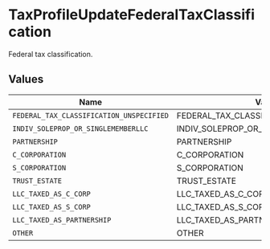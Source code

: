 # TaxProfileUpdateFederalTaxClassification

Federal tax classification.


## Values

| Name                                     | Value                                    |
| ---------------------------------------- | ---------------------------------------- |
| `FEDERAL_TAX_CLASSIFICATION_UNSPECIFIED` | FEDERAL_TAX_CLASSIFICATION_UNSPECIFIED   |
| `INDIV_SOLEPROP_OR_SINGLEMEMBERLLC`      | INDIV_SOLEPROP_OR_SINGLEMEMBERLLC        |
| `PARTNERSHIP`                            | PARTNERSHIP                              |
| `C_CORPORATION`                          | C_CORPORATION                            |
| `S_CORPORATION`                          | S_CORPORATION                            |
| `TRUST_ESTATE`                           | TRUST_ESTATE                             |
| `LLC_TAXED_AS_C_CORP`                    | LLC_TAXED_AS_C_CORP                      |
| `LLC_TAXED_AS_S_CORP`                    | LLC_TAXED_AS_S_CORP                      |
| `LLC_TAXED_AS_PARTNERSHIP`               | LLC_TAXED_AS_PARTNERSHIP                 |
| `OTHER`                                  | OTHER                                    |